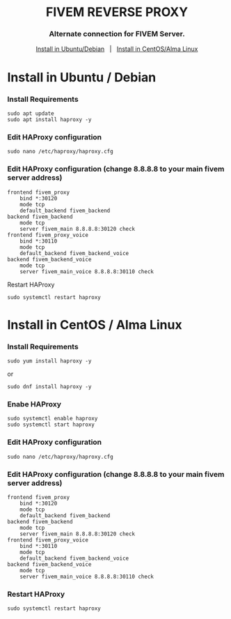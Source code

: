 <div align="center">
  <h1>FIVEM REVERSE PROXY</h1>
  <h3>Alternate connection for FIVEM Server.</h3>
  
  <a href="#install-in-ubuntu--debian">Install in Ubuntu/Debian</a> &#xa0; | &#xa0;
  <a href="#install-in-centos--alma-linux">Install in CentOS/Alma Linux</a>
</div>

# Install in Ubuntu / Debian
### Install Requirements
```
sudo apt update
sudo apt install haproxy -y
```
### Edit HAProxy configuration
```
sudo nano /etc/haproxy/haproxy.cfg
```
### Edit HAProxy configuration (change 8.8.8.8 to your main fivem server address)
```
frontend fivem_proxy
    bind *:30120
    mode tcp
    default_backend fivem_backend
backend fivem_backend
    mode tcp
    server fivem_main 8.8.8.8:30120 check
frontend fivem_proxy_voice
    bind *:30110
    mode tcp
    default_backend fivem_backend_voice
backend fivem_backend_voice
    mode tcp
    server fivem_main_voice 8.8.8.8:30110 check
```
Restart HAProxy
```
sudo systemctl restart haproxy
```
# Install in CentOS / Alma Linux
### Install Requirements
```
sudo yum install haproxy -y
```
or
```
sudo dnf install haproxy -y
```
### Enabe HAProxy
```
sudo systemctl enable haproxy
sudo systemctl start haproxy
```
### Edit HAProxy configuration
```
sudo nano /etc/haproxy/haproxy.cfg
```
### Edit HAProxy configuration (change 8.8.8.8 to your main fivem server address)
```
frontend fivem_proxy
    bind *:30120
    mode tcp
    default_backend fivem_backend
backend fivem_backend
    mode tcp
    server fivem_main 8.8.8.8:30120 check
frontend fivem_proxy_voice
    bind *:30110
    mode tcp
    default_backend fivem_backend_voice
backend fivem_backend_voice
    mode tcp
    server fivem_main_voice 8.8.8.8:30110 check
```
### Restart HAProxy
```
sudo systemctl restart haproxy
```
